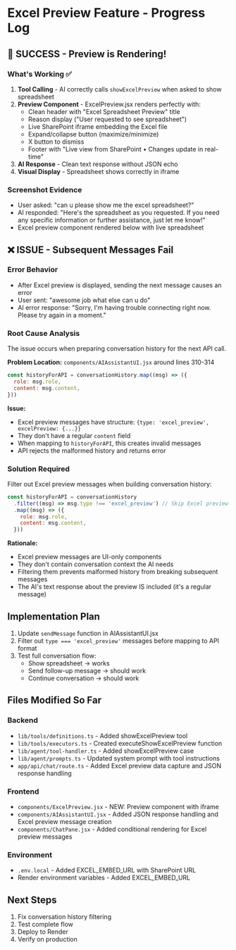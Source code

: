 # Excel Preview Feature - Progress Log

## 🎉 SUCCESS - Preview is Rendering!

### What's Working ✅
1. **Tool Calling** - AI correctly calls `showExcelPreview` when asked to show spreadsheet
2. **Preview Component** - ExcelPreview.jsx renders perfectly with:
   - Clean header with "Excel Spreadsheet Preview" title
   - Reason display ("User requested to see spreadsheet")
   - Live SharePoint iframe embedding the Excel file
   - Expand/collapse button (maximize/minimize)
   - X button to dismiss
   - Footer with "Live view from SharePoint • Changes update in real-time"
3. **AI Response** - Clean text response without JSON echo
4. **Visual Display** - Spreadsheet shows correctly in iframe

### Screenshot Evidence
- User asked: "can u please show me the excel spreadsheet?"
- AI responded: "Here's the spreadsheet as you requested. If you need any specific information or further assistance, just let me know!"
- Excel preview component rendered below with live spreadsheet

## ❌ ISSUE - Subsequent Messages Fail

### Error Behavior
- After Excel preview is displayed, sending the next message causes an error
- User sent: "awesome job what else can u do"
- AI error response: "Sorry, I'm having trouble connecting right now. Please try again in a moment."

### Root Cause Analysis
The issue occurs when preparing conversation history for the next API call.

**Problem Location:** `components/AIAssistantUI.jsx` around lines 310-314

```javascript
const historyForAPI = conversationHistory.map((msg) => ({
  role: msg.role,
  content: msg.content,
}))
```

**Issue:**
- Excel preview messages have structure: `{type: 'excel_preview', excelPreview: {...}}`
- They don't have a regular `content` field
- When mapping to `historyForAPI`, this creates invalid messages
- API rejects the malformed history and returns error

### Solution Required
Filter out Excel preview messages when building conversation history:

```javascript
const historyForAPI = conversationHistory
  .filter((msg) => msg.type !== 'excel_preview') // Skip Excel preview messages
  .map((msg) => ({
    role: msg.role,
    content: msg.content,
  }))
```

**Rationale:**
- Excel preview messages are UI-only components
- They don't contain conversation context the AI needs
- Filtering them prevents malformed history from breaking subsequent messages
- The AI's text response about the preview IS included (it's a regular message)

## Implementation Plan

1. Update `sendMessage` function in AIAssistantUI.jsx
2. Filter out `type === 'excel_preview'` messages before mapping to API format
3. Test full conversation flow:
   - Show spreadsheet → works
   - Send follow-up message → should work
   - Continue conversation → should work

## Files Modified So Far

### Backend
- `lib/tools/definitions.ts` - Added showExcelPreview tool
- `lib/tools/executors.ts` - Created executeShowExcelPreview function
- `lib/agent/tool-handler.ts` - Added showExcelPreview case
- `lib/agent/prompts.ts` - Updated system prompt with tool instructions
- `app/api/chat/route.ts` - Added Excel preview data capture and JSON response handling

### Frontend
- `components/ExcelPreview.jsx` - NEW: Preview component with iframe
- `components/AIAssistantUI.jsx` - Added JSON response handling and Excel preview message creation
- `components/ChatPane.jsx` - Added conditional rendering for Excel preview messages

### Environment
- `.env.local` - Added EXCEL_EMBED_URL with SharePoint URL
- Render environment variables - Added EXCEL_EMBED_URL

## Next Steps
1. Fix conversation history filtering
2. Test complete flow
3. Deploy to Render
4. Verify on production

